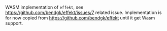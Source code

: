 WASM implementation of `effekt`, see https://github.com/bendgk/effekt/issues/7 related issue.
Implementation is for now copied from https://github.com/bendgk/effekt until it get Wasm support.